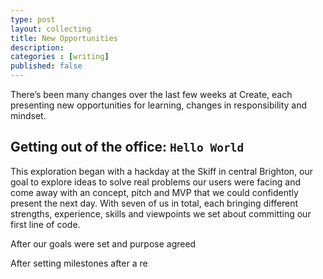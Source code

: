 ```yaml
---
type: post
layout: collecting
title: New Opportunities
description:
categories : [writing]
published: false
---
```


There’s been many changes over the last few weeks at Create, each presenting new opportunities for learning, changes in responsibility and mindset.

## Getting out of the office: ``Hello World``

This exploration began with a hackday at the Skiff in central Brighton, our goal to explore ideas to solve real problems our users were facing and come away with an concept, pitch and MVP that we could confidently present the next day. With seven of us in total, each bringing different strengths, experience, skills and viewpoints we set about committing our first line of code.

After our goals were set and purpose agreed 

After setting milestones after a re

